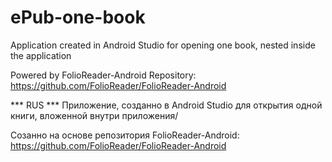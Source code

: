 # ePub-one-book
Application created in Android Studio for opening one book, nested inside the application

Powered by FolioReader-Android Repository:
https://github.com/FolioReader/FolioReader-Android


*** RUS ***
Приложение, созданно в Android Studio для открытия одной книги, вложенной внутри приложения/

Созанно на основе репозитория FolioReader-Android:
https://github.com/FolioReader/FolioReader-Android
